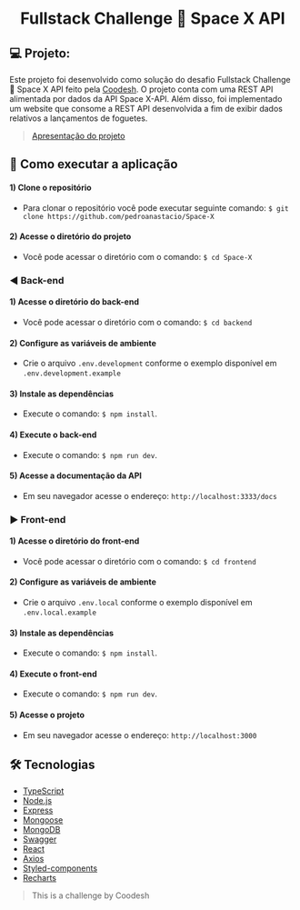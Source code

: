 <h1 align=center>Fullstack Challenge 🏅 Space X API</h1>

## 💻 Projeto:
Este projeto foi desenvolvido como solução do desafio Fullstack Challenge 🏅 Space X API feito pela [Coodesh](https://coodesh.com/).
O projeto conta com uma REST API alimentada por dados da API Space X-API. Além disso, foi implementado um website que consome a REST API desenvolvida a fim de exibir dados relativos a 
lançamentos de foguetes.

> [Apresentação do projeto]()
   
## 🚀 Como executar a aplicação

  #### 1) Clone o repositório
   - Para clonar o repositório você pode executar seguinte comando: ``$ git clone https://github.com/pedroanastacio/Space-X``

  #### 2) Acesse o diretório do projeto
   - Você pode acessar o diretório com o comando: ``$ cd Space-X``
   
  ### ◀️ Back-end
  #### 1) Acesse o diretório do back-end
   - Você pode acessar o diretório com o comando: ``$ cd backend``
   
  #### 2) Configure as variáveis de ambiente
   - Crie o arquivo ``.env.development`` conforme o exemplo disponível em ``.env.development.example``
  
  #### 3) Instale as dependências
   - Execute o comando: ``$ npm install``.

  #### 4) Execute o back-end
   - Execute o comando: ``$ npm run dev``.
  
  #### 5) Acesse a documentação da API
  - Em seu navegador acesse o endereço: ``http://localhost:3333/docs``
   
  ### ▶️ Front-end
  #### 1) Acesse o diretório do front-end
   - Você pode acessar o diretório com o comando: ``$ cd frontend``
   
  #### 2) Configure as variáveis de ambiente
   - Crie o arquivo ``.env.local`` conforme o exemplo disponível em ``.env.local.example``
   
  #### 3) Instale as dependências
  - Execute o comando: ``$ npm install``.

  #### 4) Execute o front-end
  - Execute o comando: ``$ npm run dev``.
  
  #### 5) Acesse o projeto
  - Em seu navegador acesse o endereço: ``http://localhost:3000``
   
  ## 🛠 Tecnologias
   - [TypeScript](https://www.typescriptlang.org/)
   - [Node.js](https://nodejs.org/)
   - [Express](https://expressjs.com/pt-br/)
   - [Mongoose](https://mongoosejs.com/)
   - [MongoDB](https://www.mongodb.com/)
   - [Swagger](https://swagger.io/)
   - [React](https://pt-br.reactjs.org/)
   - [Axios](https://axios-http.com/ptbr/docs/intro)
   - [Styled-components](https://www.styled-components.com/)
   - [Recharts](https://recharts.org/en-US/)
  
   > This is a challenge by Coodesh
